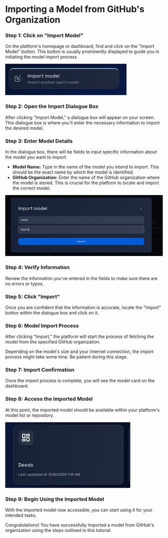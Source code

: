 # Importing a Model from GitHub's Organization

### **Step 1: Click on "Import Model"**

On the platform's homepage or dashboard, find and click on the "Import Model" button. This button is usually prominently displayed to guide you in initiating the model import process.

![import-model-button](img/import-model-1.png "Import Model Button")

### **Step 2: Open the Import Dialogue Box**

After clicking "Import Model," a dialogue box will appear on your screen. This dialogue box is where you'll enter the necessary information to import the desired model.

### **Step 3: Enter Model Details**

In the dialogue box, there will be fields to input specific information about the model you want to import:

-   **Model Name:** Type in the name of the model you intend to import. This should be the exact name by which the model is identified.
-   **GitHub Organization:** Enter the name of the GitHub organization where the model is stored. This is crucial for the platform to locate and import the correct model.

![import-model-dialogue](img/import-model-2.png "Import Model Dialogue")

### **Step 4: Verify Information**

Review the information you've entered in the fields to make sure there are no errors or typos.

### **Step 5: Click "Import"**

Once you are confident that the information is accurate, locate the "Import" button within the dialogue box and click on it.

### **Step 6: Model Import Process**

After clicking "Import," the platform will start the process of fetching the model from the specified GitHub organization.

Depending on the model's size and your internet connection, the import process might take some time. Be patient during this stage.

### **Step 7: Import Confirmation**

Once the import process is complete, you will see the model card on the dashboard.

### **Step 8: Access the Imported Model**

At this point, the imported model should be available within your platform's model list or repository.

![imported-model](img/import-model-3.png "Imported Model")

### **Step 9: Begin Using the Imported Model**

With the imported model now accessible, you can start using it for your intended tasks.

Congratulations! You have successfully imported a model from GitHub's organization using the steps outlined in this tutorial.
